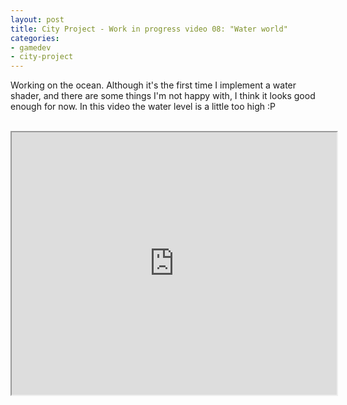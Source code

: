 ```yaml
---
layout: post
title: City Project - Work in progress video 08: "Water world"
categories:
- gamedev
- city-project
---
```


Working on the ocean. Although it's the first time I implement a water shader, and there are some things I'm not happy with, I think it looks good enough for now. In this video the water level is a little too high :P<br /><br /><div style="text-align: center;"><iframe height="420" src="http://www.youtube.com/embed/CEF83CY4NmQ" width="520"></iframe></div>